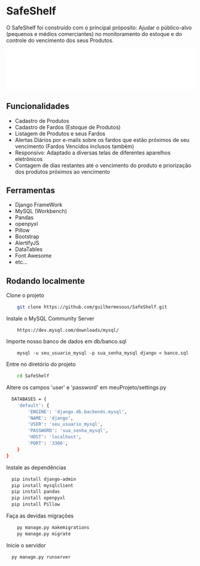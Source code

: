 
# SafeShelf

O SafeShelf foi construído com o principal próposito: Ajudar o público-alvo (pequenos e médios comerciantes) no monitoramento do estoque e do controle do vencimento dos seus Produtos.




![Logo](meuApp/static/meuApp/imagens/Picsart_24-03-04_12-57-56-236.png)


## Funcionalidades

- Cadastro de Produtos
- Cadastro de Fardos (Estoque de Produtos)
- Listagem de Produtos e seus Fardos
- Alertas Diários por e-mails sobre os fardos que estão próximos de seu vencimento (Fardos Vencidos inclusos também)
- Responsivo: Adaptado a diversas telas de diferentes aparelhos eletrônicos
- Contagem de dias restantes até o vencimento do produto e priorização dos produtos próximos ao vencimento

## Ferramentas
- Django FrameWork
- MySQL (Workbench)
- Pandas
- openpyxl
- Pillow
- Bootstrap
- AlertifyJS
- DataTables
- Font Awesome
- etc...


## Rodando localmente

Clone o projeto
```bash
    git clone https://github.com/guilhermesous/SafeShelf.git
```

Instale o MySQL Community Server
```
    https://dev.mysql.com/downloads/mysql/
```

Importe nosso banco de dados em db/banco.sql
```
    mysql -u seu_usuario_mysql -p sua_senha_mysql django < banco.sql
```


Entre no diretório do projeto

```bash
    cd SafeShelf
```

Altere os campos 'user' e 'password' em meuProjeto/settings.py
```bash
  DATABASES = {
    'default': {
        'ENGINE': 'django.db.backends.mysql',
        'NAME': 'django',
        'USER': 'seu_usuario_mysql',
        'PASSWORD': 'sua_senha_mysql',
        'HOST': 'localhost',
        'PORT': '3306',
    }
}
```

Instale as dependências

```bash
  pip install django-admin
  pip install mysqlclient
  pip install pandas
  pip install openpyxl
  pip install Pillow
```

Faça as devidas migrações
```bash
    py manage.py makemigrations
    py manage.py migrate
```

Inicie o servidor

```bash
  py manage.py runserver
```

